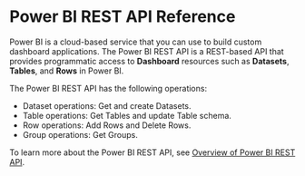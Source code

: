 <properties
   pageTitle="Power BI REST API Reference"
   description="Power BI REST API Reference"
   services="powerbi"
   documentationCenter=""
   authors="guyinacube"
   manager="mblythe"
   backup=""
   editor=""
   tags=""
   qualityFocus="no"
   qualityDate=""/>

<tags
   ms.service="powerbi"
   ms.devlang="NA"
   ms.topic="article"
   ms.tgt_pltfrm="NA"
   ms.workload="powerbi"
   ms.date="08/23/2016"
   ms.author="asaxton"/>

# Power BI REST API Reference

Power BI is a cloud-based service that you can use to build custom dashboard applications. The Power BI REST API is a REST-based API that provides programmatic access to **Dashboard** resources such as **Datasets**, **Tables**, and **Rows** in Power BI.

The Power BI REST API has the following operations:

- Dataset operations: Get and create Datasets.
- Table operations: Get Tables and update Table schema.
- Row operations: Add Rows and Delete Rows.
- Group operations: Get Groups.

To learn more about the Power BI REST API, see [Overview of Power BI REST API](https://msdn.microsoft.com/library/dn877544.aspx).

